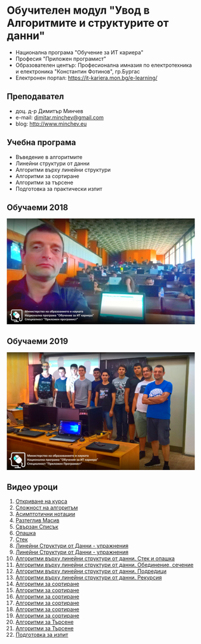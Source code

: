 # Обучителен модул "Увод в Алгоритмите и структурите от данни"
- Национална програма "Обучение за ИТ кариера"
- Професия "Приложен програмист" 
- Образователен център: Професионална имназия по електротехника и електроника "Константин Фотинов", гр.Бургас  
- Електронен портал: https://it-kariera.mon.bg/e-learning/

## Преподавател
- доц. д-р Димитър Минчев
- e-mail: dimitar.minchev@gmail.com 
- blog: http://www.minchev.eu

## Учебна програма
- Въведение в алгоритмите
- Линейни структури от данни
- Алгоритми върху линейни структури
- Алгоритми за сортиране
- Алгоритми за търсене
- Подготовка за практически изпит 

## Обучаеми 2018
![group_2018.jpg](group_2018.jpg)

## Обучаеми 2019
![group_2019.jpg](group_2019.jpg)

## Видео уроци
1. [Откриване на курса](https://youtu.be/jUJKyj9F5E0)
2. [Сложност на алгоритъм](https://youtu.be/vszr-JNzfDw)
3. [Асимптотични нотации](https://youtu.be/4Zq8RcbHn4s)
4. [Разтеглив Масив](https://youtu.be/E1sWABbcIJM)
5. [Свързан Списък](https://youtu.be/jicbGS9Tf9A)
6. [Опашка](https://youtu.be/AG64UGEhxqQ)
7. [Стек](https://youtu.be/GR_1ZpbvzhU)
8. [Линейни Структури от Данни - упражнения](https://youtu.be/ZWvCZt8bp1o)
9. [Линейни Структури от Данни - упражнения](https://youtu.be/yNXJh4L8fkY)
10. [Алгоритми върху линейни структури от данни. Стек и опашка](https://youtu.be/c0-joWo_b50)
11. [Алгоритми върху линейни структури от данни. Обединение, сечение](https://youtu.be/QISZJHLkOVY)
12. [Алгоритми върху линейни структури от данни. Подредици](https://youtu.be/Bs6r0fxhyZY)
13. [Алгоритми върху линейни структури от данни. Рекурсия](https://youtu.be/JBqWXcNeoGQ)
14. [Алгоритми за сортиране](https://youtu.be/ejurFxkdc1Q)
15. [Алгоритми за сортиране](https://youtu.be/mRXHIb_tiCs)
16. [Алгоритми за сортиране](https://youtu.be/ZMhpnm-YGag)
17. [Алгоритми за сортиране](https://youtu.be/KiDfLKus3N8)
18. [Алгоритми за сортиране](https://youtu.be/-3-T7_3_mUU)
19. [Алгоритми за сортиране](https://youtu.be/K8HTzqe1cgo)
20. [Алгоритми за Търсене](https://youtu.be/slwMrS8KWwE)
21. [Алгоритми за Търсене](https://youtu.be/0VjadjXyyEM)
22. [Подготовка за изпит](https://youtu.be/of7IN_CEVfE)
